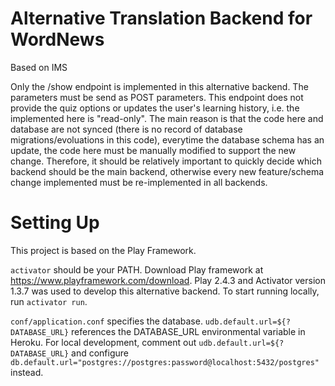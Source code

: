 Alternative Translation Backend for WordNews
=========

Based on IMS


Only the /show endpoint is implemented in this alternative backend. The parameters must be send as POST parameters.
This endpoint does not provide the quiz options or updates the user's learning history, i.e. the implemented here is "read-only".
The main reason is that the code here and database are not synced (there is no record of database migrations/evoluations in this code),
everytime the database schema has an update, the code here must be manually modified to support the new change. Therefore, 
it should be relatively important to quickly decide which backend should be the main backend, otherwise every new feature/schema change
implemented must be re-implemented in all backends. 

Setting Up
=========
This project is based on the Play Framework.

`activator` should be your PATH. Download Play framework at https://www.playframework.com/download. 
Play 2.4.3 and Activator version 1.3.7 was used to develop this alternative backend. 
To start running locally, run `activator run`. 

`conf/application.conf` specifies the database. `udb.default.url=${?DATABASE_URL}` references the DATABASE_URL environmental variable in Heroku.
For local development, comment out `udb.default.url=${?DATABASE_URL}` and 
configure `db.default.url="postgres://postgres:password@localhost:5432/postgres"` instead.

